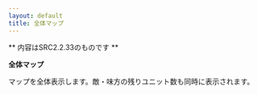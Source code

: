 ```yaml
---
layout: default
title: 全体マップ
---
```

** 内容はSRC2.2.33のものです **

**全体マップ**

マップを全体表示します。敵・味方の残りユニット数も同時に表示されます。
